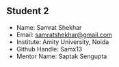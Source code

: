 ## Student 2

- Name: Samrat Shekhar    
- Email: samratshekhar@gmail.com
- Institute: Amity University, Noida
- Github Handle: Samx13
- Mentor Name: Saptak Sengupta
